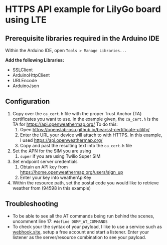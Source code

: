 # HTTPS API example for LilyGo board using LTE

## Prerequisite libraries required in the Arduino IDE
Within the Arduino IDE, open `Tools > Manage Libraries...`

**Add the following Libraries:**
* SSLClient
* ArduinoHttpClient
* URLEncode
* ArduinoJson

## Configuration

 1. Copy over the `ca_cert.h` file with the proper Trust Anchor (TA) certificates you want to use.  In the example given, the `ca_cert.h` is the TA for https://api.openweathermap.org/ To do this:
    1. Open https://openslab-osu.github.io/bearssl-certificate-utility/
    2. Enter the URL your device will attach to with HTTPS.  In this example, I used https://api.openweathermap.org/
    3. Copy and past the resulting text into the `ca_cert.h` file
 2. Set the APN for the SIM you are using
    1. `super` if you are using Twilio Super SIM
 3. Set endpoint server credentials
    1. Obtain an API key from https://home.openweathermap.org/users/sign_up
    2. Enter your key into weatherApiKey
 4. Within the resource path, set the postal code you would like to retrieve weather from (94598 in this example)

## Troubleshooting
* To be able to see all the AT commands being run behind the scenes, uncomment line 17: `#define DUMP_AT_COMMANDS`
* To check your the syntax of your payload, I like to use a service such as [webhook.site](https://webhook.site), setup a free account and start a listener.  Enter your listener as the server/resource combination to see your payload.
